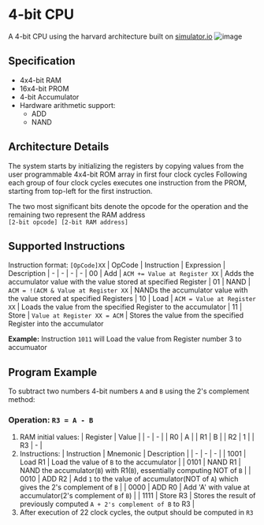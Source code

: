 # 4-bit CPU
A 4-bit CPU using the harvard architecture built on [simulator.io](https://simulator.io/board/qrKHHvNRzY/3)
![image](https://github.com/ArchUsr64/4-bit_CPU/assets/83179501/737b98fe-dfac-41f9-b609-8875263a3513)

## Specification
- 4x4-bit RAM
- 16x4-bit PROM
- 4-bit Accumulator
- Hardware arithmetic support:
  - ADD
  - NAND

## Architecture Details
The system starts by initializing the registers by copying values
from the user programmable 4x4-bit ROM array in first four clock cycles
Following each group of four clock cycles executes one instruction from
the PROM, starting from top-left for the first instruction.

The two most significant bits denote the opcode for the operation and
the remaining two represent the RAM address  
`[2-bit opcode] [2-bit RAM address]`

## Supported Instructions
Instruction format: `[OpCode]XX`
| OpCode | Instruction | Expression | Description
|    -   |      -      |     -      |      -
| 00 | Add   | `ACM += Value at Register XX`        | Adds the accumulator value with the value stored at specified Register
| 01 | NAND  | `ACM = !(ACM & Value at Register XX` | NANDs the accumulator value with the value stored at specified Registers
| 10 | Load  | `ACM = Value at Register XX`         | Loads the value from the specified Register to the accumulator
| 11 | Store | `Value at Register XX = ACM`         | Stores the value from the specified Register into the accumulator

**Example:** Instruction `1011` will Load the value from Register number 3 to accumuator

## Program Example
To subtract two numbers 4-bit numbers `A` and `B` using the 2's complement method:  
### Operation: `R3 = A - B`
1. RAM initial values:
   | Register | Value |
   |    -     |   -   |
   |  R0    |  A  |
   |  R1    |  B  |
   |  R2    |  1  |
   |  R3    |  -  |
2. Instructions:
   | Instruction | Mnemonic | Description |
   |      -      |    -     |     -       |
   | 1001 | Load R1 | Load the value of `B` to the accumulator |
   | 0101 | NAND R1 | NAND the accumulator(`B`) with R1(`B`), essentially computing NOT of `B` |
   | 0010 | ADD R2 | Add `1` to the value of accumulator(NOT of `A`) which gives the 2's complement of `B` |
   | 0000 | ADD R0 | Add 'A' with value at accumulator(2's complement of `B`) |
   | 1111 | Store R3 | Stores the result of previously computed `A + 2's complement of B` to R3 |
3. After execution of 22 clock cycles, the output should be computed in `R3`
